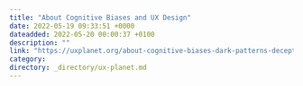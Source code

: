 ```yaml
---
title: "About Cognitive Biases and UX Design"
date: 2022-05-19 09:33:51 +0000
dateadded: 2022-05-20 00:00:37 +0100
description: ""
link: "https://uxplanet.org/about-cognitive-biases-dark-patterns-deceptive-design-and-ux-design-58a3eaa1a43?source=rss----819cc2aaeee0---4"
category:
directory: _directory/ux-planet.md
---
```

